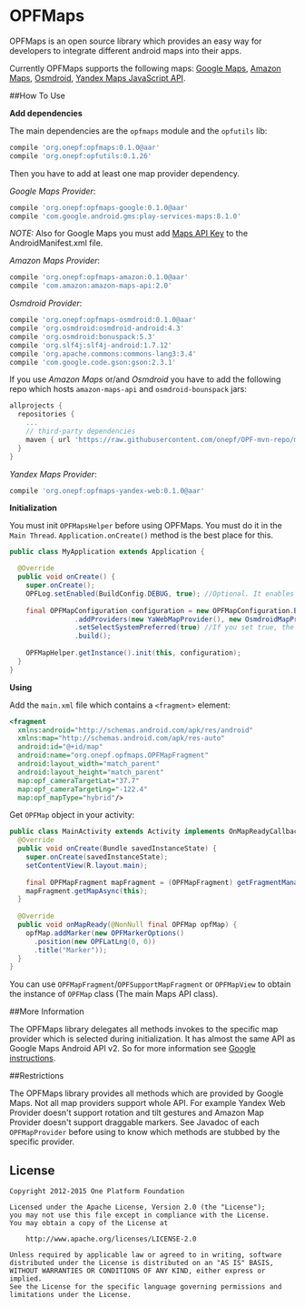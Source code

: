# OPFMaps
OPFMaps is an open source library which provides an easy way for developers to integrate different android maps into their apps.

Currently OPFMaps supports the following maps: [Google Maps][google-maps], [Amazon Maps][amazon-maps], [Osmdroid][osmdroid], [Yandex Maps JavaScript API][yandex-web-maps].

##How To Use

**Add dependencies**

The main dependencies are the `opfmaps` module and the `opfutils` lib:

```gradle
compile 'org.onepf:opfmaps:0.1.0@aar'
compile 'org.onepf:opfutils:0.1.26'
```
Then you have to add at least one map provider dependency.

*Google Maps Provider*:

```gradle
compile 'org.onepf:opfmaps-google:0.1.0@aar'
compile 'com.google.android.gms:play-services-maps:8.1.0'
```

*NOTE:* Also for Google Maps you must add [Maps API Key][google-api-key] to the AndroidManifest.xml file.

*Amazon Maps Provider*:

```gradle
compile 'org.onepf:opfmaps-amazon:0.1.0@aar'
compile 'com.amazon:amazon-maps-api:2.0'
```

*Osmdroid Provider*:

```gradle
compile 'org.onepf:opfmaps-osmdroid:0.1.0@aar'
compile 'org.osmdroid:osmdroid-android:4.3'
compile 'org.osmdroid:bonuspack:5.3'
compile 'org.slf4j:slf4j-android:1.7.12'
compile 'org.apache.commons:commons-lang3:3.4'
compile 'com.google.code.gson:gson:2.3.1'
```

If you use *Amazon Maps* or/and *Osmdroid* you have to add the following repo which hosts `amazon-maps-api` and `osmdroid-bounspack` jars:

```gradle
allprojects {
  repositories {
    ...
    // third-party dependencies
    maven { url 'https://raw.githubusercontent.com/onepf/OPF-mvn-repo/master/' }
  }
}
```

*Yandex Maps Provider*:

```gradle
compile 'org.onepf:opfmaps-yandex-web:0.1.0@aar'
```


**Initialization**

You must init `OPFMapsHelper` before using OPFMaps. You must do it in the `Main Thread`. `Application.onCreate()` method is the best place for this.

```java
public class MyApplication extends Application {

  @Override
  public void onCreate() {
    super.onCreate();
    OPFLog.setEnabled(BuildConfig.DEBUG, true); //Optional. It enables debug logs of the OPFMaps library.
    
    final OPFMapConfiguration configuration = new OPFMapConfiguration.Builder()
                .addProviders(new YaWebMapProvider(), new OsmdroidMapProvider(), new GoogleMapProvider(), new AmazonMapProvider()) //Add all providers. The priority of the providers corresponds to the order in which they were added.
                .setSelectSystemPreferred(true) //If you set true, the system push provider will get the highest priority. Default value is false.
                .build(); 
    
    OPFMapHelper.getInstance().init(this, configuration);
  }
}
```

**Using**

Add the `main.xml` file which contains a `<fragment>` element:

```xml
<fragment
  xmlns:android="http://schemas.android.com/apk/res/android"
  xmlns:map="http://schemas.android.com/apk/res-auto"
  android:id="@+id/map"
  android:name="org.onepf.opfmaps.OPFMapFragment"
  android:layout_width="match_parent"
  android:layout_height="match_parent"
  map:opf_cameraTargetLat="37.7"
  map:opf_cameraTargetLng="-122.4"
  map:opf_mapType="hybrid"/>
```

Get `OPFMap` object in your activity:

```java
public class MainActivity extends Activity implements OnMapReadyCallback {
  @Override
  public void onCreate(Bundle savedInstanceState) {
    super.onCreate(savedInstanceState);
    setContentView(R.layout.main);
    
    final OPFMapFragment mapFragment = (OPFMapFragment) getFragmentManager().findFragmentById(R.id.map);
    mapFragment.getMapAsync(this);
  }
  
  @Override
  public void onMapReady(@NonNull final OPFMap opfMap) {
    opfMap.addMarker(new OPFMarkerOptions()
      .position(new OPFLatLng(0, 0))
      .title("Marker"));
  }
}
```

You can use `OPFMapFragment`/`OPFSupportMapFragment` or `OPFMapView` to obtain the instance of `OPFMap` class (The main Maps API class).

##More Information

The OPFMaps library delegates all methods invokes to the specific map provider which is selected during initialization. It has almost the same API as Google Maps Android API v2. So for more information see [Google instructions][google-instructions].

##Restrictions

The OPFMaps library provides all methods which are provided by Google Maps. Not all map providers support whole API. For example Yandex Web Provider doesn't support rotation and tilt gestures and Amazon Map Provider doesn't support draggable markers. See Javadoc of each `OPFMapProvider` before using to know which methods are stubbed by the specific provider.

## License

    Copyright 2012-2015 One Platform Foundation

    Licensed under the Apache License, Version 2.0 (the "License");
    you may not use this file except in compliance with the License.
    You may obtain a copy of the License at

        http://www.apache.org/licenses/LICENSE-2.0

    Unless required by applicable law or agreed to in writing, software
    distributed under the License is distributed on an "AS IS" BASIS,
    WITHOUT WARRANTIES OR CONDITIONS OF ANY KIND, either express or implied.
    See the License for the specific language governing permissions and
    limitations under the License.
    
    
[google-maps]: https://developers.google.com/maps/documentation/android-api
[amazon-maps]: https://developer.amazon.com/public/apis/experience/maps
[osmdroid]: https://github.com/osmdroid/osmdroid
[yandex-web-maps]: https://tech.yandex.ru/maps/jsapi
[google-api-key]: https://developers.google.com/maps/documentation/android-api/signup
[google-instructions]: https://developers.google.com/maps/documentation/android-api/intro

